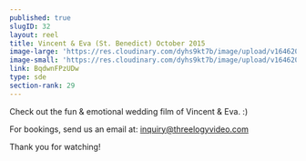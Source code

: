 ```yaml
---
published: true
slugID: 32
layout: reel
title: Vincent & Eva (St. Benedict) October 2015
image-large: 'https://res.cloudinary.com/dyhs9kt7b/image/upload/v1646205345/Eva_Vincent.jpg'
image-small: 'https://res.cloudinary.com/dyhs9kt7b/image/upload/v1646205345/Eva_Vincent.jpg'
link: BqdwnFPzUDw
type: sde
section-rank: 29
---
```

Check out the fun & emotional wedding film of Vincent & Eva. :) 

For bookings, send us an email at: inquiry@threelogyvideo.com

Thank you for watching!
